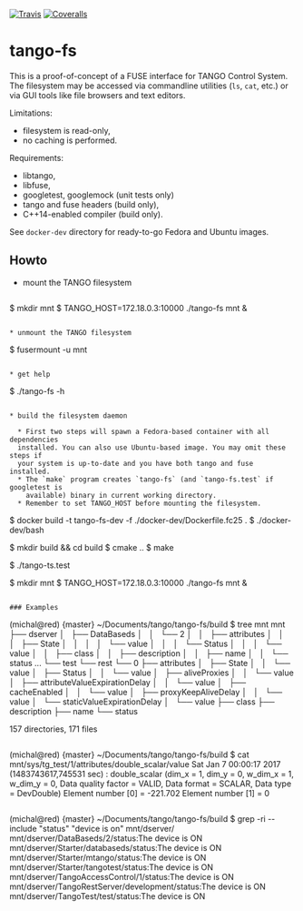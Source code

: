 
[![Travis](https://img.shields.io/travis/mliszcz/tango-fs.svg)](https://travis-ci.org/mliszcz/tango-fs)
[![Coveralls](https://img.shields.io/coveralls/mliszcz/tango-fs.svg)](https://coveralls.io/github/mliszcz/tango-fs)

# tango-fs

This is a proof-of-concept of a FUSE interface for TANGO Control System.
The filesystem may be accessed via commandline utilities (`ls`, `cat`, etc.)
or via GUI tools like file browsers and text editors.

Limitations:

* filesystem is read-only,
* no caching is performed.

Requirements:

* libtango,
* libfuse,
* googletest, googlemock (unit tests only)
* tango and fuse headers (build only),
* C++14-enabled compiler (build only).

See `docker-dev` directory for ready-to-go Fedora and Ubuntu images.

## Howto

* mount the TANGO filesystem

  ```
$ mkdir mnt
$ TANGO_HOST=172.18.0.3:10000 ./tango-fs mnt &
```

* unmount the TANGO filesystem

  ```
$ fusermount -u mnt
```

* get help

  ```
$ ./tango-fs -h
```

* build the filesystem daemon

  * First two steps will spawn a Fedora-based container with all dependencies
  installed. You can also use Ubuntu-based image. You may omit these steps if
  your system is up-to-date and you have both tango and fuse installed.
  * The `make` program creates `tango-fs` (and `tango-fs.test` if googletest is
    available) binary in current working directory.
  * Remember to set TANGO_HOST before mounting the filesystem.

  ```
$ docker build -t tango-fs-dev -f ./docker-dev/Dockerfile.fc25 .
$ ./docker-dev/bash

$ mkdir build && cd build
$ cmake ..
$ make

$ ./tango-ts.test

$ mkdir mnt
$ TANGO_HOST=172.18.0.3:10000 ./tango-fs mnt &
```

### Examples

```
(michal@red) {master} ~/Documents/tango/tango-fs/build $ tree mnt
mnt
├── dserver
│   ├── DataBaseds
│   │   └── 2
│   │       ├── attributes
│   │       │   ├── State
│   │       │   │   └── value
│   │       │   └── Status
│   │       │       └── value
│   │       ├── class
│   │       ├── description
│   │       ├── name
│   │       └── status
...
└── test
    └── rest
        └── 0
            ├── attributes
            │   ├── State
            │   │   └── value
            │   ├── Status
            │   │   └── value
            │   ├── aliveProxies
            │   │   └── value
            │   ├── attributeValueExpirationDelay
            │   │   └── value
            │   ├── cacheEnabled
            │   │   └── value
            │   ├── proxyKeepAliveDelay
            │   │   └── value
            │   └── staticValueExpirationDelay
            │       └── value
            ├── class
            ├── description
            ├── name
            └── status

157 directories, 171 files
```

```
(michal@red) {master} ~/Documents/tango/tango-fs/build $ cat mnt/sys/tg_test/1/attributes/double_scalar/value
Sat Jan  7 00:00:17 2017 (1483743617,745531 sec) : double_scalar (dim_x = 1, dim_y = 0, w_dim_x = 1, w_dim_y = 0, Data quality factor = VALID, Data format = SCALAR, Data type = DevDouble)
Element number [0] = -221.702
Element number [1] = 0
```

```
(michal@red) {master} ~/Documents/tango/tango-fs/build $ grep -ri --include "status" "device is on" mnt/dserver/
mnt/dserver/DataBaseds/2/status:The device is ON
mnt/dserver/Starter/databaseds/status:The device is ON
mnt/dserver/Starter/mtango/status:The device is ON
mnt/dserver/Starter/tangotest/status:The device is ON
mnt/dserver/TangoAccessControl/1/status:The device is ON
mnt/dserver/TangoRestServer/development/status:The device is ON
mnt/dserver/TangoTest/test/status:The device is ON
```
